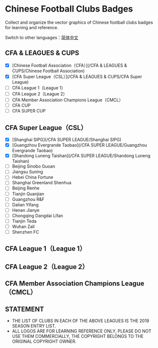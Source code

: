 # Chinese Football Clubs Badges

Collect and organize the vector graphics of Chinese football clubs badges for learning and reference.

Switch to other languages：[简体中文](/README.md)

## CFA & LEAGUES & CUPS

- [x] [Chinese Football Association（CFA）](/CFA & LEAGUES & CUPS/Chinese Football Association)
- [x] [CFA Super League（CSL）](/CFA & LEAGUES & CUPS/CFA Super League)
- [ ] CFA League 1（League 1）
- [ ] CFA League 2（League 2）
- [ ] CFA Member Association Champions League（CMCL）
- [ ] CFA CUP
- [ ] CFA SUPER CUP

## CFA Super League（CSL）

- [x] [Shanghai SIPG](/CFA SUPER LEAGUE/Shanghai SIPG)
- [x] [Guangzhou Evergrande Taobao](/CFA SUPER LEAGUE/Guangzhou Evergrande Taobao)
- [x] [Shandong Luneng Taishan](/CFA SUPER LEAGUE/Shandong Luneng Taishan)
- [ ] Beijing Sinobo Guoan
- [ ] Jiangsu Suning
- [ ] Hebei China Fortune
- [ ] Shanghai Greenland Shenhua
- [ ] Beijing Renhe
- [ ] Tianjin Quanjian
- [ ] Guangzhou R&F
- [ ] Dalian Yifang
- [ ] Henan Jianye
- [ ] Chongqing Dangdai Lifan
- [ ] Tianjin Teda
- [ ] Wuhan Zall
- [ ] Shenzhen FC

## CFA League 1（League 1）

## CFA League 2（League 2）

## CFA Member Association Champions League（CMCL）

## STATEMENT

- THE LIST OF CLUBS IN EACH OF THE ABOVE LEAGUES IS THE 2019 SEASON ENTRY LIST.
- ALL LOGOS ARE FOR LEARNING REFERENCE ONLY, PLEASE DO NOT USE THEM COMMERCIALLY, THE COPYRIGHT BELONGS TO THE ORIGINAL COPYRIGHT OWNER.

